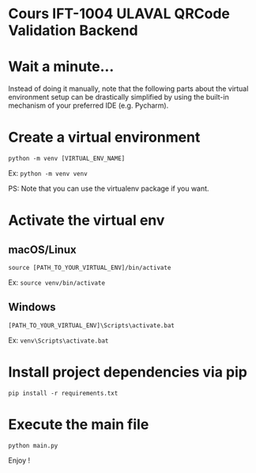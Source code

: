 Cours IFT-1004 ULAVAL QRCode Validation Backend
====

# Wait a minute...

Instead of doing it manually, note that the following parts about the virtual environment setup can be drastically simplified by using the built-in mechanism of your preferred IDE (e.g. Pycharm).

# Create a virtual environment
```python -m venv [VIRTUAL_ENV_NAME]```

Ex: ```python -m venv venv```

PS: Note that you can use the virtualenv package if you want.

# Activate the virtual env

## macOS/Linux

```source [PATH_TO_YOUR_VIRTUAL_ENV]/bin/activate```

Ex: ```source venv/bin/activate```

## Windows
```[PATH_TO_YOUR_VIRTUAL_ENV]\Scripts\activate.bat```

Ex: ```venv\Scripts\activate.bat```

# Install project dependencies via pip
```pip install -r requirements.txt```

# Execute the main file
```python main.py```

Enjoy !
